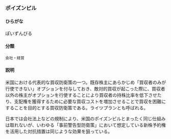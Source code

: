 <div style="display:none;">

## [あ行](securities-terms?id=あ行)
## [か行](securities-terms?id=か行)
## [さ行](securities-terms?id=さ行)
## [た行](securities-terms?id=た行)
## [な行](securities-terms?id=な行)
## [は行](securities-terms?id=は行)

</div>

### ポイズンピル

#### ひらがな

ぽいずんびる

#### 分類

`会社・経営`

#### 説明

米国における代表的な買収防衛策の一つ。既存株主にあらかじめ「買収者のみが行使できない」オプションを付与しておき、敵対的買収が起こった際に、買収者以外の株主がオプションを行使することにより買収者の持株比率を低下させたり、支配権を獲得するために必要な買収コストを増加させることで買収を困難にすることを目的とする買収防衛策である。ライツプランとも呼ばれる。
日本では会社法上などの規制により、米国のポイズンピルとまったく同じ仕組みは取れないが、いわゆる「事前警告型防衛策」において想定している新株予約権を活用した対抗措置は同じような効果を狙っている。

<div style="display:none;">

## [ま行](securities-terms?id=ま行)
## [や行](securities-terms?id=や行)
## [ら行](securities-terms?id=ら行)
## [わ行](securities-terms?id=わ行)
## [英数字・記号](securities-terms?id=英数字・記号)

</div>

